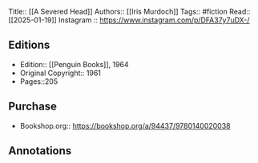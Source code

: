 Title:: [[A Severed Head]]
Authors:: [[Iris Murdoch]]
Tags:: #fiction 
Read:: [[2025-01-19]]
Instagram :: https://www.instagram.com/p/DFA37y7uDX-/
## Editions
- Edition:: [[Penguin Books]], 1964
- Original Copyright:: 1961
- Pages::205

## Purchase
* Bookshop.org:: https://bookshop.org/a/94437/9780140020038
## Annotations
